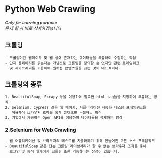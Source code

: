 Python Web Crawling 
===================
_Only for learning purpose_   
_문제 될 시 바로 삭제하겠습니다_

크롤링
------
    - 크롤링이란 웹페이지 및 웹 상에 존재하는 데이터들을 추출하여 수집하는 작업
    - 단지 웹페이지를 긁는다는 개념으로 크롤링을 정의할 순 없지만 관련 프레임워크 
      및 라이브러리를 이용하여 원하는 콘텐츠들을 긁는 것이 대표적이다.

크롤링의 종류
------------
    1. BeautifulSoap, Scrapy 등을 이용하여 필요한 html tag들을 지정하여 추출하는 방식
    2. Selenium, Cypress 같은 웹 페이지, 어플리케이션 자동화 테스팅 프레임워크를 
       이용하여 브라우저 조작을 통해 콘텐츠만 수집하는 방식
    3. 기업에서 제공하는 Open API를 이용하여 데이터들을 정제하는 방식

### 2.Selenium for Web Crawling

    - 웹 어플리케이션 및 브라우저의 테스트를 자동화하기 위해 만들어진 오픈 소스 프레임워크   
    - BeautifulSoap 같은 단순 크롤링 라이브러리가 할 수 없는 브라우저 조작을 통해 
      로그인 및 동적 웹페이지 크롤링 또한 가능하다는 장점이 있습니다.
